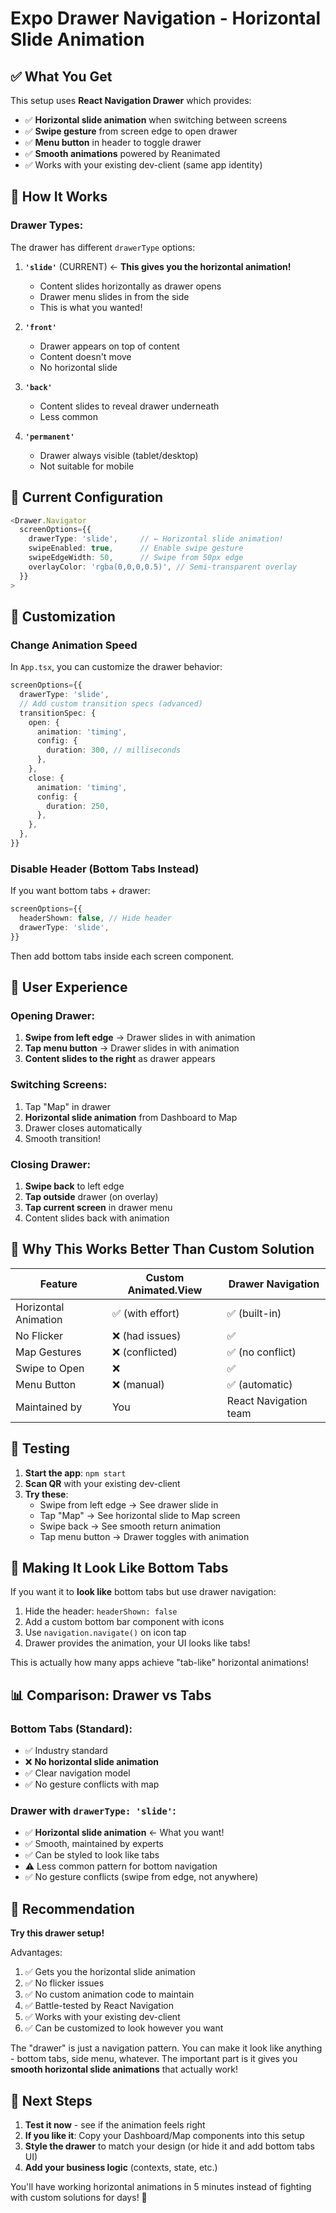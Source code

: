 # Expo Drawer Navigation - Horizontal Slide Animation

## ✅ What You Get

This setup uses **React Navigation Drawer** which provides:
- ✅ **Horizontal slide animation** when switching between screens
- ✅ **Swipe gesture** from screen edge to open drawer
- ✅ **Menu button** in header to toggle drawer
- ✅ **Smooth animations** powered by Reanimated
- ✅ Works with your existing dev-client (same app identity)

## 🎯 How It Works

### Drawer Types:
The drawer has different `drawerType` options:

1. **`'slide'`** (CURRENT) ← **This gives you the horizontal animation!**
   - Content slides horizontally as drawer opens
   - Drawer menu slides in from the side
   - This is what you wanted!

2. **`'front'`**
   - Drawer appears on top of content
   - Content doesn't move
   - No horizontal slide

3. **`'back'`**
   - Content slides to reveal drawer underneath
   - Less common

4. **`'permanent'`**
   - Drawer always visible (tablet/desktop)
   - Not suitable for mobile

## 🚀 Current Configuration

```typescript
<Drawer.Navigator
  screenOptions={{
    drawerType: 'slide',     // ← Horizontal slide animation!
    swipeEnabled: true,      // Enable swipe gesture
    swipeEdgeWidth: 50,      // Swipe from 50px edge
    overlayColor: 'rgba(0,0,0,0.5)', // Semi-transparent overlay
  }}
>
```

## 🎨 Customization

### Change Animation Speed
In `App.tsx`, you can customize the drawer behavior:

```typescript
screenOptions={{
  drawerType: 'slide',
  // Add custom transition specs (advanced)
  transitionSpec: {
    open: {
      animation: 'timing',
      config: {
        duration: 300, // milliseconds
      },
    },
    close: {
      animation: 'timing',
      config: {
        duration: 250,
      },
    },
  },
}}
```

### Disable Header (Bottom Tabs Instead)
If you want bottom tabs + drawer:

```typescript
screenOptions={{
  headerShown: false, // Hide header
  drawerType: 'slide',
}}
```

Then add bottom tabs inside each screen component.

## 📱 User Experience

### Opening Drawer:
1. **Swipe from left edge** → Drawer slides in with animation
2. **Tap menu button** → Drawer slides in with animation
3. **Content slides to the right** as drawer appears

### Switching Screens:
1. Tap "Map" in drawer
2. **Horizontal slide animation** from Dashboard to Map
3. Drawer closes automatically
4. Smooth transition!

### Closing Drawer:
1. **Swipe back** to left edge
2. **Tap outside** drawer (on overlay)
3. **Tap current screen** in drawer menu
4. Content slides back with animation

## 🎯 Why This Works Better Than Custom Solution

| Feature | Custom Animated.View | Drawer Navigation |
|---------|---------------------|-------------------|
| Horizontal Animation | ✅ (with effort) | ✅ (built-in) |
| No Flicker | ❌ (had issues) | ✅ |
| Map Gestures | ❌ (conflicted) | ✅ (no conflict) |
| Swipe to Open | ❌ | ✅ |
| Menu Button | ❌ (manual) | ✅ (automatic) |
| Maintained by | You | React Navigation team |

## 🔧 Testing

1. **Start the app**: `npm start`
2. **Scan QR** with your existing dev-client
3. **Try these**:
   - Swipe from left edge → See drawer slide in
   - Tap "Map" → See horizontal slide to Map screen
   - Swipe back → See smooth return animation
   - Tap menu button → Drawer toggles with animation

## 🎨 Making It Look Like Bottom Tabs

If you want it to **look like** bottom tabs but use drawer navigation:

1. Hide the header: `headerShown: false`
2. Add a custom bottom bar component with icons
3. Use `navigation.navigate()` on icon tap
4. Drawer provides the animation, your UI looks like tabs!

This is actually how many apps achieve "tab-like" horizontal animations!

## 📊 Comparison: Drawer vs Tabs

### Bottom Tabs (Standard):
- ✅ Industry standard
- ❌ **No horizontal slide animation**
- ✅ Clear navigation model
- ✅ No gesture conflicts with map

### Drawer with `drawerType: 'slide'`:
- ✅ **Horizontal slide animation** ← What you want!
- ✅ Smooth, maintained by experts
- ✅ Can be styled to look like tabs
- ⚠️ Less common pattern for bottom navigation
- ✅ No gesture conflicts (swipe from edge, not anywhere)

## 🎯 Recommendation

**Try this drawer setup!**

Advantages:
1. ✅ Gets you the horizontal slide animation
2. ✅ No flicker issues
3. ✅ No custom animation code to maintain
4. ✅ Battle-tested by React Navigation
5. ✅ Works with your existing dev-client
6. ✅ Can be customized to look however you want

The "drawer" is just a navigation pattern. You can make it look like anything - bottom tabs, side menu, whatever. The important part is it gives you **smooth horizontal slide animations** that actually work!

## 🚀 Next Steps

1. **Test it now** - see if the animation feels right
2. **If you like it**: Copy your Dashboard/Map components into this setup
3. **Style the drawer** to match your design (or hide it and add bottom tabs UI)
4. **Add your business logic** (contexts, state, etc.)

You'll have working horizontal animations in 5 minutes instead of fighting with custom solutions for days! 🎉

